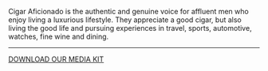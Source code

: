 Cigar Aficionado is the authentic and genuine voice for affluent men who enjoy living a luxurious lifestyle. They appreciate a good cigar, but also living the good life and pursuing experiences in travel, sports, automotive, watches, fine wine and dining.

<hr class="g-width-30x g-brd-primary g-my-40">

<a href="/images/pdf/CAMediaKit_2020.pdf?v=v2" class="btn btn-md u-btn-outline-primary g-brd-2 g-rounded-10">DOWNLOAD OUR MEDIA KIT</a>
